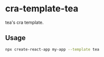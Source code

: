 # cra-template-tea
tea's cra template. 

## Usage
```sh
npx create-react-app my-app --template tea
```

